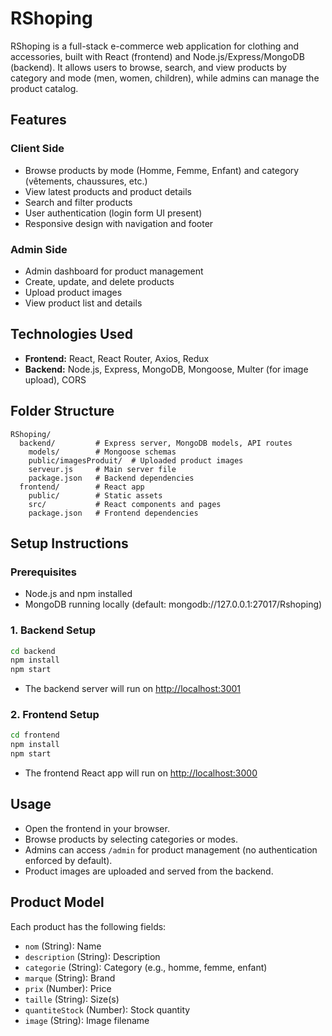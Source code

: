 # RShoping

RShoping is a full-stack e-commerce web application for clothing and accessories, built with React (frontend) and Node.js/Express/MongoDB (backend). It allows users to browse, search, and view products by category and mode (men, women, children), while admins can manage the product catalog.

## Features

### Client Side
- Browse products by mode (Homme, Femme, Enfant) and category (vêtements, chaussures, etc.)
- View latest products and product details
- Search and filter products
- User authentication (login form UI present)
- Responsive design with navigation and footer

### Admin Side
- Admin dashboard for product management
- Create, update, and delete products
- Upload product images
- View product list and details

## Technologies Used
- **Frontend:** React, React Router, Axios, Redux
- **Backend:** Node.js, Express, MongoDB, Mongoose, Multer (for image upload), CORS

## Folder Structure

```
RShoping/
  backend/         # Express server, MongoDB models, API routes
    models/        # Mongoose schemas
    public/imagesProduit/  # Uploaded product images
    serveur.js     # Main server file
    package.json   # Backend dependencies
  frontend/        # React app
    public/        # Static assets
    src/           # React components and pages
    package.json   # Frontend dependencies
```

## Setup Instructions

### Prerequisites
- Node.js and npm installed
- MongoDB running locally (default: mongodb://127.0.0.1:27017/Rshoping)

### 1. Backend Setup
```bash
cd backend
npm install
npm start
```
- The backend server will run on [http://localhost:3001](http://localhost:3001)

### 2. Frontend Setup
```bash
cd frontend
npm install
npm start
```
- The frontend React app will run on [http://localhost:3000](http://localhost:3000)

## Usage
- Open the frontend in your browser.
- Browse products by selecting categories or modes.
- Admins can access `/admin` for product management (no authentication enforced by default).
- Product images are uploaded and served from the backend.

## Product Model
Each product has the following fields:
- `nom` (String): Name
- `description` (String): Description
- `categorie` (String): Category (e.g., homme, femme, enfant)
- `marque` (String): Brand
- `prix` (Number): Price
- `taille` (String): Size(s)
- `quantiteStock` (Number): Stock quantity
- `image` (String): Image filename
